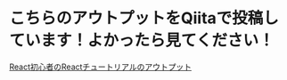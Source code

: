 # こちらのアウトプットをQiitaで投稿しています！よかったら見てください！
[React初心者のReactチュートリアルのアウトプット](https://qiita.com/AtomuIshida/items/7bd03334918bbc4e7fe9)

